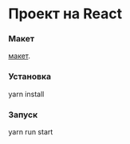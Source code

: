 # Проект на React
### Макет
[макет](https://www.figma.com/file/d8LhhLjMkaTfPvAcYQULNv/Library---students-file?node-id=3604-32183).

### Установка
yarn install
### Запуск
yarn run start
